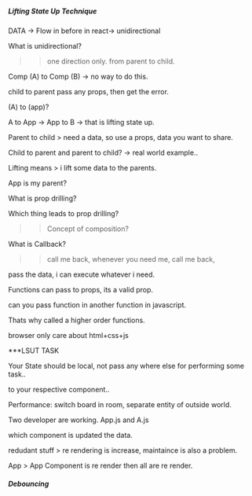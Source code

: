 ##### Lifting State Up Technique

DATA -> Flow in before in react-> unidirectional

What is unidirectional?

>> one direction only. from parent to child.

Comp (A) to Comp (B) -> no way to do this.

child to parent pass any props, then get the error.

(A) to (app)?

A to App -> App to B -> that is lifting state up.

Parent to child > need a data, so use a props, data you want to share.

Child to parent and parent to child? -> real world example..

Lifting means > i lift some data to the parents.

App is my parent?

What is prop drilling?  

Which thing leads to prop drilling?

>> Concept of composition?

What is Callback?

>> call me back, whenever you need me, call me back, 

pass the data, i can execute whatever i need.

Functions can pass to props, its a valid prop. 

can you pass function in another function in javascript.

Thats why called a higher order functions.

browser only care about html+css+js



***LSUT TASK


Your State should be local, not pass any where else for performing some task..

to your respective component..

Performance: switch board in room, separate entity of outside world.

Two developer are working. App.js and A.js

which component is updated the data.

redudant stuff > re rendering is increase, maintaince is also a problem.

App > App Component is re render then all are re render.


##### Debouncing






